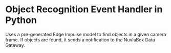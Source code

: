 # Object Recognition Event Handler in Python

Uses a pre-generated Edge Impulse model to find objects in a given camera frame.
If objects are found, it sends a notification to the NuvlaBox Data Gateway.
